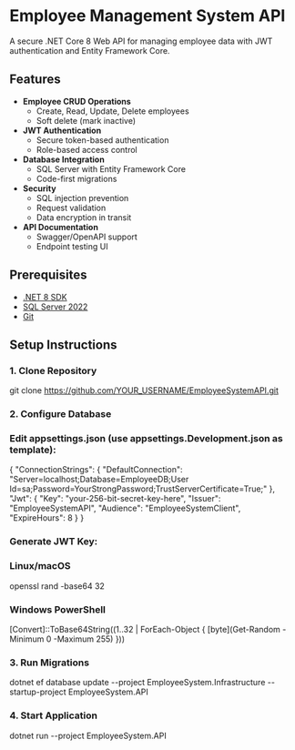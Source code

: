 # Employee Management System API

A secure .NET Core 8 Web API for managing employee data with JWT authentication and Entity Framework Core.

## Features
- **Employee CRUD Operations**
  - Create, Read, Update, Delete employees
  - Soft delete (mark inactive)
- **JWT Authentication**
  - Secure token-based authentication
  - Role-based access control
- **Database Integration**
  - SQL Server with Entity Framework Core
  - Code-first migrations
- **Security**
  - SQL injection prevention
  - Request validation
  - Data encryption in transit
- **API Documentation**
  - Swagger/OpenAPI support
  - Endpoint testing UI

## Prerequisites
- [.NET 8 SDK](https://dotnet.microsoft.com/download)
- [SQL Server 2022](https://www.microsoft.com/en-us/sql-server/sql-server-downloads)
- [Git](https://git-scm.com/downloads)

## Setup Instructions

### 1. Clone Repository
git clone https://github.com/YOUR_USERNAME/EmployeeSystemAPI.git

### 2. Configure Database
### Edit appsettings.json (use appsettings.Development.json as template):
{
  "ConnectionStrings": {
    "DefaultConnection": "Server=localhost;Database=EmployeeDB;User Id=sa;Password=YourStrongPassword;TrustServerCertificate=True;"
  },
  "Jwt": {
    "Key": "your-256-bit-secret-key-here",
    "Issuer": "EmployeeSystemAPI",
    "Audience": "EmployeeSystemClient",
    "ExpireHours": 8
  }
}

### Generate JWT Key:
### Linux/macOS
openssl rand -base64 32

### Windows PowerShell
[Convert]::ToBase64String((1..32 | ForEach-Object { [byte](Get-Random -Minimum 0 -Maximum 255) }))

### 3. Run Migrations
dotnet ef database update --project EmployeeSystem.Infrastructure --startup-project EmployeeSystem.API

### 4. Start Application
dotnet run --project EmployeeSystem.API
